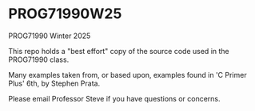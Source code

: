 # PROG71990W25

PROG71990 Winter 2025

This repo holds a "best effort" copy of the source code used in the PROG71990 class.

Many examples taken from, or based upon, examples found in 'C Primer Plus' 6th, by Stephen Prata.

Please email Professor Steve if you have questions or concerns.
